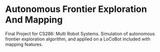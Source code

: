 # Autonomous Frontier Exploration And Mapping
Final Project for CS286: Multi Robot Systems. Simulation of autonomous frontier exploration algorithm, and applied on a LoCoBot included with mapping features.
